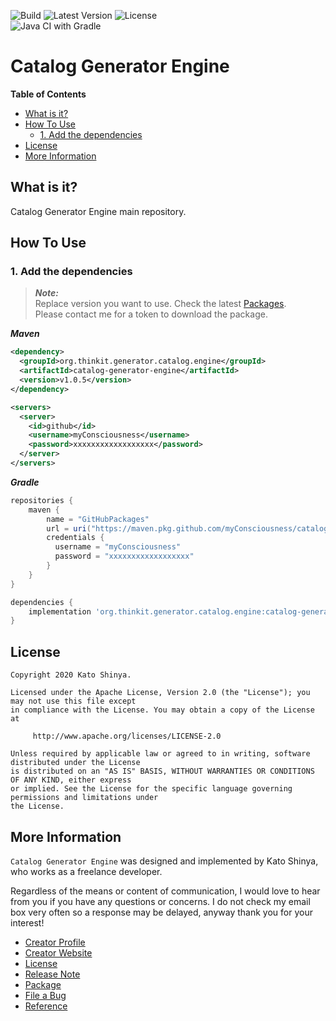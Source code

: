 ![Build](https://img.shields.io/badge/Build-Automated-2980b9.svg?style=for-the-badge)
![Latest Version](https://img.shields.io/badge/Latest_Version-v1.0.5-27ae60.svg?style=for-the-badge)
![License](https://img.shields.io/badge/License-Apache_2.0-e74c3c.svg?style=for-the-badge)</br>
![Java CI with Gradle](https://github.com/myConsciousness/catalog-generator-engine/workflows/Java%20CI%20with%20Gradle/badge.svg?branch=main)

# Catalog Generator Engine

<!-- START doctoc generated TOC please keep comment here to allow auto update -->
<!-- DON'T EDIT THIS SECTION, INSTEAD RE-RUN doctoc TO UPDATE -->

**Table of Contents**

- [What is it?](#what-is-it)
- [How To Use](#how-to-use)
  - [1. Add the dependencies](#1-add-the-dependencies)
- [License](#license)
- [More Information](#more-information)

<!-- END doctoc generated TOC please keep comment here to allow auto update -->

## What is it?

Catalog Generator Engine main repository.

## How To Use

### 1. Add the dependencies

> **_Note:_**</br>
> Replace version you want to use. Check the latest [Packages](https://github.com/myConsciousness/catalog-generator-engine/packages).</br>
> Please contact me for a token to download the package.

**_Maven_**

```xml
<dependency>
  <groupId>org.thinkit.generator.catalog.engine</groupId>
  <artifactId>catalog-generator-engine</artifactId>
  <version>v1.0.5</version>
</dependency>

<servers>
  <server>
    <id>github</id>
    <username>myConsciousness</username>
    <password>xxxxxxxxxxxxxxxxxx</password>
  </server>
</servers>
```

**_Gradle_**

```gradle
repositories {
    maven {
        name = "GitHubPackages"
        url = uri("https://maven.pkg.github.com/myConsciousness/catalog-generator-engine")
        credentials {
          username = "myConsciousness"
          password = "xxxxxxxxxxxxxxxxxx"
        }
    }
}

dependencies {
    implementation 'org.thinkit.generator.catalog.engine:catalog-generator-engine:v1.0.5'
}
```

## License

```license
Copyright 2020 Kato Shinya.

Licensed under the Apache License, Version 2.0 (the "License"); you may not use this file except
in compliance with the License. You may obtain a copy of the License at

     http://www.apache.org/licenses/LICENSE-2.0

Unless required by applicable law or agreed to in writing, software distributed under the License
is distributed on an "AS IS" BASIS, WITHOUT WARRANTIES OR CONDITIONS OF ANY KIND, either express
or implied. See the License for the specific language governing permissions and limitations under
the License.
```

## More Information

`Catalog Generator Engine` was designed and implemented by Kato Shinya, who works as a freelance developer.

Regardless of the means or content of communication, I would love to hear from you if you have any questions or concerns. I do not check my email box very often so a response may be delayed, anyway thank you for your interest!

- [Creator Profile](https://github.com/myConsciousness)
- [Creator Website](https://myconsciousness.github.io/)
- [License](https://github.com/myConsciousness/catalog-generator-engine/blob/master/LICENSE)
- [Release Note](https://github.com/myConsciousness/catalog-generator-engine/releases)
- [Package](https://github.com/myConsciousness/catalog-generator-engine/packages)
- [File a Bug](https://github.com/myConsciousness/catalog-generator-engine/issues)
- [Reference](https://myconsciousness.github.io/catalog-generator-engine/)
